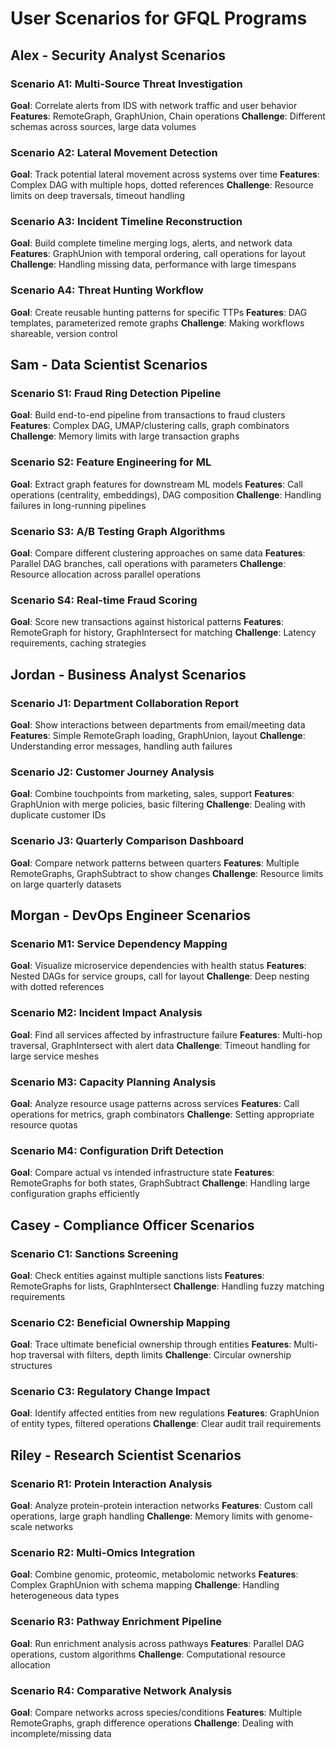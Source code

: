 # User Scenarios for GFQL Programs

## Alex - Security Analyst Scenarios

### Scenario A1: Multi-Source Threat Investigation
**Goal**: Correlate alerts from IDS with network traffic and user behavior
**Features**: RemoteGraph, GraphUnion, Chain operations
**Challenge**: Different schemas across sources, large data volumes

### Scenario A2: Lateral Movement Detection
**Goal**: Track potential lateral movement across systems over time
**Features**: Complex DAG with multiple hops, dotted references
**Challenge**: Resource limits on deep traversals, timeout handling

### Scenario A3: Incident Timeline Reconstruction
**Goal**: Build complete timeline merging logs, alerts, and network data
**Features**: GraphUnion with temporal ordering, call operations for layout
**Challenge**: Handling missing data, performance with large timespans

### Scenario A4: Threat Hunting Workflow
**Goal**: Create reusable hunting patterns for specific TTPs
**Features**: DAG templates, parameterized remote graphs
**Challenge**: Making workflows shareable, version control

## Sam - Data Scientist Scenarios

### Scenario S1: Fraud Ring Detection Pipeline
**Goal**: Build end-to-end pipeline from transactions to fraud clusters
**Features**: Complex DAG, UMAP/clustering calls, graph combinators
**Challenge**: Memory limits with large transaction graphs

### Scenario S2: Feature Engineering for ML
**Goal**: Extract graph features for downstream ML models
**Features**: Call operations (centrality, embeddings), DAG composition
**Challenge**: Handling failures in long-running pipelines

### Scenario S3: A/B Testing Graph Algorithms
**Goal**: Compare different clustering approaches on same data
**Features**: Parallel DAG branches, call operations with parameters
**Challenge**: Resource allocation across parallel operations

### Scenario S4: Real-time Fraud Scoring
**Goal**: Score new transactions against historical patterns
**Features**: RemoteGraph for history, GraphIntersect for matching
**Challenge**: Latency requirements, caching strategies

## Jordan - Business Analyst Scenarios

### Scenario J1: Department Collaboration Report
**Goal**: Show interactions between departments from email/meeting data
**Features**: Simple RemoteGraph loading, GraphUnion, layout
**Challenge**: Understanding error messages, handling auth failures

### Scenario J2: Customer Journey Analysis
**Goal**: Combine touchpoints from marketing, sales, support
**Features**: GraphUnion with merge policies, basic filtering
**Challenge**: Dealing with duplicate customer IDs

### Scenario J3: Quarterly Comparison Dashboard
**Goal**: Compare network patterns between quarters
**Features**: Multiple RemoteGraphs, GraphSubtract to show changes
**Challenge**: Resource limits on large quarterly datasets

## Morgan - DevOps Engineer Scenarios

### Scenario M1: Service Dependency Mapping
**Goal**: Visualize microservice dependencies with health status
**Features**: Nested DAGs for service groups, call for layout
**Challenge**: Deep nesting with dotted references

### Scenario M2: Incident Impact Analysis
**Goal**: Find all services affected by infrastructure failure
**Features**: Multi-hop traversal, GraphIntersect with alert data
**Challenge**: Timeout handling for large service meshes

### Scenario M3: Capacity Planning Analysis
**Goal**: Analyze resource usage patterns across services
**Features**: Call operations for metrics, graph combinators
**Challenge**: Setting appropriate resource quotas

### Scenario M4: Configuration Drift Detection
**Goal**: Compare actual vs intended infrastructure state
**Features**: RemoteGraphs for both states, GraphSubtract
**Challenge**: Handling large configuration graphs efficiently

## Casey - Compliance Officer Scenarios

### Scenario C1: Sanctions Screening
**Goal**: Check entities against multiple sanctions lists
**Features**: RemoteGraphs for lists, GraphIntersect
**Challenge**: Handling fuzzy matching requirements

### Scenario C2: Beneficial Ownership Mapping
**Goal**: Trace ultimate beneficial ownership through entities
**Features**: Multi-hop traversal with filters, depth limits
**Challenge**: Circular ownership structures

### Scenario C3: Regulatory Change Impact
**Goal**: Identify affected entities from new regulations
**Features**: GraphUnion of entity types, filtered operations
**Challenge**: Clear audit trail requirements

## Riley - Research Scientist Scenarios

### Scenario R1: Protein Interaction Analysis
**Goal**: Analyze protein-protein interaction networks
**Features**: Custom call operations, large graph handling
**Challenge**: Memory limits with genome-scale networks

### Scenario R2: Multi-Omics Integration
**Goal**: Combine genomic, proteomic, metabolomic networks
**Features**: Complex GraphUnion with schema mapping
**Challenge**: Handling heterogeneous data types

### Scenario R3: Pathway Enrichment Pipeline
**Goal**: Run enrichment analysis across pathways
**Features**: Parallel DAG operations, custom algorithms
**Challenge**: Computational resource allocation

### Scenario R4: Comparative Network Analysis
**Goal**: Compare networks across species/conditions
**Features**: Multiple RemoteGraphs, graph difference operations
**Challenge**: Dealing with incomplete/missing data